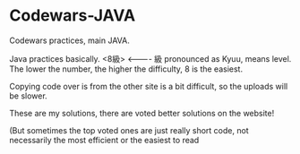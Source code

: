 # Codewars-JAVA
Codewars practices, main JAVA.

Java practices basically. 
<8級> <---- 級 pronounced as Kyuu, means level.
The lower the number, the higher the difficulty, 8 is the easiest. 

Copying code over is from the other site is a bit difficult, so the uploads will be slower. 

These are my solutions, there are voted better solutions on the website! 

(But sometimes the top voted ones are just really short code, not necessarily the most efficient or the easiest to read

